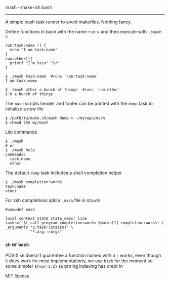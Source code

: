 mash - make-ish bash
_______

A simple bash task runner to avoid makefiles. Nothing fancy.

Define functions in bash with the name `run:x` and then execute with `./mash x`

```
run:task:name () {
  echo "I am task:name"
}
run:other(){
  printf "I'm %s\n" "$*"
}
```

    $ ./mash task:name  #runs `run:task:name`
    I am task:name

    $ ./mash other a bunch of things  #runs `run:other`
    I'm a bunch of things

The `mash` scripts header and footer can be printed with the `dump` task to initialize a new file

    $ /path/to/make.sh/mash dump > ~/myrepo/mash
    $ chmod 755 my/mash

List commands

    $ ./mash
    # or
    $ ./mash help
    Commands:
      task:name
      other

The default `dump` task includes a shell completion helper

    $ ./mash completion:words
    task:name
    other

For zsh completions add a `_mash` file in `$fpath`

```
#compdef mash

local context state state_descr line
tasks=( $(_call_program completion:words $words[1] completion:words) )
_arguments "1:task:($tasks)" \
           "*:arg:->args"
```

### `sh` or `bash`

POSIX `sh` doesn't guarentee a function named with a `:` works, even though it does work for most implementations, we
use `bash` for the moment so some simpler `${var:1:2}` substring indexing has crept in

MIT license

